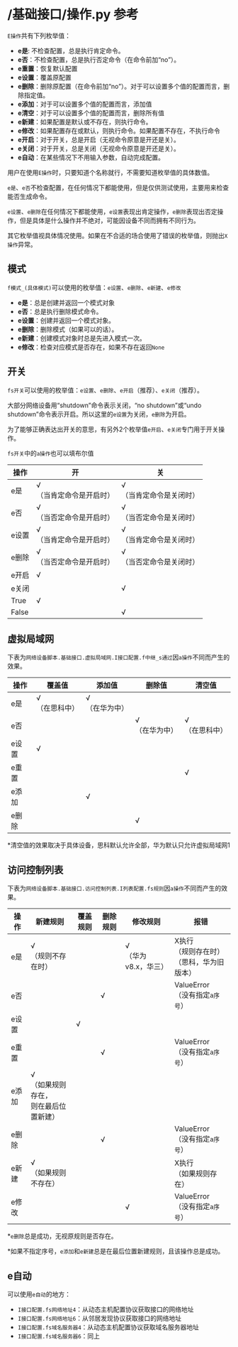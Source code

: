 # /基础接口/操作.py 参考
`E操作`共有下列枚举值：
* **e是**: 不检查配置，总是执行肯定命令。
* **e否**：不检查配置，总是执行否定命令（在命令前加“no”）。
* **e重置**：恢复默认配置
* **e设置**：覆盖原配置
* **e删除**：删除原配置（在命令前加“no”）。对于可以设置多个值的配置而言，删除指定值。
* **e添加**：对于可以设置多个值的配置而言，添加值
* **e清空**：对于可以设置多个值的配置而言，删除所有值
* **e新建**：如果配置是默认或不存在，则执行命令。
* **e修改**：如果配置存在或默认，则执行命令。如果配置不存在，不执行命令
* **e开启**：对于开关，总是开启（无视命令原意是开还是关）。
* **e关闭**：对于开关，总是关闭（无视命令原意是开还是关）。
* **e自动**：在某些情况下不用输入参数，自动完成配置。

用户在使用`E操作`时，只要知道个名称就行，不需要知道枚举值的具体数值。

`e是`、`e否`不检查配置，在任何情况下都能使用，但是仅供测试使用，主要用来检查能否生成命令。

`e设置`、`e删除`在任何情况下都能使用，`e设置`表现出肯定操作，`e删除`表现出否定操作，但是具体是什么操作并不绝对，可能因设备不同而拥有不同行为。

其它枚举值视具体情况使用。如果在不合适的场合使用了错误的枚举值，则抛出`X操作`异常。

## 模式
`f模式_(具体模式)`可以使用的枚举值：`e设置`、`e删除`、`e新建`、`e修改`

* **e是**：总是创建并返回一个模式对象
* **e否**：总是执行删除模式命令。
* **e设置**：创建并返回一个模式对象。
* **e删除**：删除模式（如果可以的话）。
* **e新建**：创建模式对象时总是先进入模式一次。
* **e修改**：检查对应模式是否存在，如果不存在返回`None`

## 开关
`fs开关`可以使用的枚举值：`e设置`、`e删除`、`e开启`（推荐）、`e关闭`（推荐）。

大部分网络设备用“shutdown”命令表示关闭，“no shutdown”或“undo shutdown”命令表示开启。所以这里的`e设置`为关闭，`e删除`为开启。

为了能够正确表达出开关的意思，有另外2个枚举值`e开启`、`e关闭`专门用于开关操作。

`fs开关`中的`a操作`也可以填布尔值

|操作|开|关|
|-|-|-|
|e是|√<br>（当肯定命令是开启时）|√<br>（当肯定命令是关闭时）|
|e否|√<br>（当否定命令是开启时）|√<br>（当否定命令是关闭时）|
|e设置|√<br>（当肯定命令是开启时）|√<br>（当肯定命令是关闭时）|
|e删除|√<br>（当否定命令是开启时）|√<br>（当否定命令是关闭时）|
|e开启|√| |
|e关闭| |√|
|True|√||
|False||√|

## 虚拟局域网
下表为`网络设备脚本.基础接口.虚拟局域网.I接口配置.f中继_s通过`因`a操作`不同而产生的效果。

|操作|覆盖值|添加值|删除值|清空值|
|-|-|-|-|-|
|e是|√<br>（在思科中）|√<br>（在华为中）| |
|e否| | |√<br>（在华为中）|√<br>（在思科中）|
|e设置|√|||
|e重置||||√|
|e添加||√||
|e删除|||√|

*清空值的效果取决于具体设备，思科默认允许全部，华为默认只允许虚拟局域网1

## 访问控制列表
下表为`网络设备脚本.基础接口.访问控制列表.I列表配置.fs规则`因`a操作`不同而产生的效果。

|操作|新建规则|覆盖规则|删除规则|修改规则|报错|
|-|-|-|-|-|-|
|e是|√<br>（规则不存在时）|||√<br>（华为v8.x，华三）|X执行<br>（规则存在时）<br>（思科，华为旧版本）|
|e否|||√||ValueError<br>（没有指定`a序号`）|
|e设置||√|||
|e重置|||√||ValueError<br>（没有指定`a序号`）|
|e添加|√<br>（如果规则存在，<br>则在最后位置新建）|
|e删除|||√||ValueError<br>（没有指定`a序号`）|
|e新建|√<br>（如果规则不存在）||||X执行<br>（如果规则存在）|
|e修改||||√|ValueError<br>（没有指定`a序号`）|

*`e删除`总是成功，无视原规则是否存在。

*如果不指定序号，`e添加`和`e新建`总是在最后位置新建规则，且该操作总是成功。

## e自动
可以使用`e自动`的地方：
* `I接口配置.fs网络地址4`：从动态主机配置协议获取接口的网络地址
* `I接口配置.fs网络地址6`：从邻居发现协议获取接口的网络地址
* `I接口配置.fs域名服务器4`：从动态主机配置协议获取域名服务器地址
* `I接口配置.fs域名服务器6`：同上